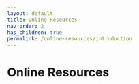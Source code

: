 ```yaml
---
layout: default
title: Online Resources
nav_order: 2
has_children: true
permalink: /online-resources/introduction
---
```

# Online Resources

